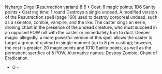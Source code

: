 Nyhargo Dirge (Resurrection variant) 8 6
• Cost:  6 magic points; 1D6 Sanity points
•
 Cast
ing time: 1 round
Destroys a single undead. A modified version of the 
Resurrection spell (page 160) used to destroy corporeal 
undead, such as a skeleton, zombie, vampire, and the like. 
The caster sings an eerie, droning chant in the presence 
of the undead creature, who must succeed in an opposed 
POW roll with the caster or immediately turn to dust.
Deeper magic: allegedly, a more powerful version of this 
spell allows the caster to target a group of undead in single 
moment (up to 8 per casting); however, the cost is greater: 
20 magic points and 1D10 Sanity points, as well as the 
permanent sacrifice of 5 POW.
Alternative names: Destroy Zombie, Chant of Eradication.
- O -
